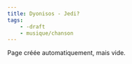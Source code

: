 ```yaml
---
title: Dyonisos - Jedi?
tags:
    - -draft
    - musique/chanson
---
```


Page créée automatiquement, mais vide.

